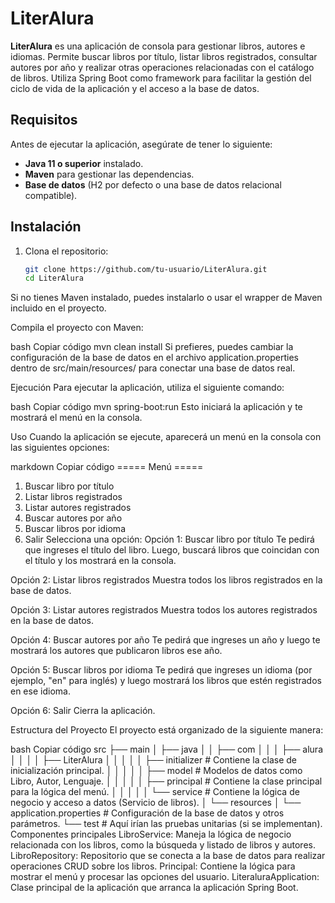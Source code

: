 # LiterAlura

**LiterAlura** es una aplicación de consola para gestionar libros, autores e idiomas. Permite buscar libros por título, listar libros registrados, consultar autores por año y realizar otras operaciones relacionadas con el catálogo de libros. Utiliza Spring Boot como framework para facilitar la gestión del ciclo de vida de la aplicación y el acceso a la base de datos.

## Requisitos

Antes de ejecutar la aplicación, asegúrate de tener lo siguiente:

- **Java 11 o superior** instalado.
- **Maven** para gestionar las dependencias.
- **Base de datos** (H2 por defecto o una base de datos relacional compatible).

## Instalación

1. Clona el repositorio:
   ```bash
   git clone https://github.com/tu-usuario/LiterAlura.git
   cd LiterAlura
Si no tienes Maven instalado, puedes instalarlo o usar el wrapper de Maven incluido en el proyecto.

Compila el proyecto con Maven:

bash
Copiar código
mvn clean install
Si prefieres, puedes cambiar la configuración de la base de datos en el archivo application.properties dentro de src/main/resources/ para conectar una base de datos real.

Ejecución
Para ejecutar la aplicación, utiliza el siguiente comando:

bash
Copiar código
mvn spring-boot:run
Esto iniciará la aplicación y te mostrará el menú en la consola.

Uso
Cuando la aplicación se ejecute, aparecerá un menú en la consola con las siguientes opciones:

markdown
Copiar código
===== Menú =====
1. Buscar libro por título
2. Listar libros registrados
3. Listar autores registrados
4. Buscar autores por año
5. Buscar libros por idioma
6. Salir
Selecciona una opción:
Opción 1: Buscar libro por título
Te pedirá que ingreses el título del libro. Luego, buscará libros que coincidan con el título y los mostrará en la consola.

Opción 2: Listar libros registrados
Muestra todos los libros registrados en la base de datos.

Opción 3: Listar autores registrados
Muestra todos los autores registrados en la base de datos.

Opción 4: Buscar autores por año
Te pedirá que ingreses un año y luego te mostrará los autores que publicaron libros ese año.

Opción 5: Buscar libros por idioma
Te pedirá que ingreses un idioma (por ejemplo, "en" para inglés) y luego mostrará los libros que estén registrados en ese idioma.

Opción 6: Salir
Cierra la aplicación.

Estructura del Proyecto
El proyecto está organizado de la siguiente manera:

bash
Copiar código
src
 ├── main
 │    ├── java
 │    │    ├── com
 │    │    │    ├── alura
 │    │    │    │    ├── LiterAlura
 │    │    │    │    │    ├── initializer       # Contiene la clase de inicialización principal.
 │    │    │    │    │    ├── model             # Modelos de datos como Libro, Autor, Lenguaje.
 │    │    │    │    │    ├── principal         # Contiene la clase principal para la lógica del menú.
 │    │    │    │    │    └── service           # Contiene la lógica de negocio y acceso a datos (Servicio de libros).
 │    └── resources
 │         └── application.properties            # Configuración de la base de datos y otros parámetros.
 └── test                                       # Aquí irían las pruebas unitarias (si se implementan).
Componentes principales
LibroService: Maneja la lógica de negocio relacionada con los libros, como la búsqueda y listado de libros y autores.
LibroRepository: Repositorio que se conecta a la base de datos para realizar operaciones CRUD sobre los libros.
Principal: Contiene la lógica para mostrar el menú y procesar las opciones del usuario.
LiteraluraApplication: Clase principal de la aplicación que arranca la aplicación Spring Boot.
